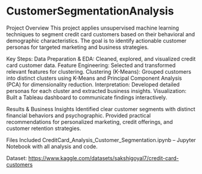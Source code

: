 # CustomerSegmentationAnalysis
Project Overview
This project applies unsupervised machine learning techniques to segment credit card customers based on their behavioral and demographic characteristics. The goal is to identify actionable customer personas for targeted marketing and business strategies.

Key Steps:
Data Preparation & EDA: Cleaned, explored, and visualized credit card customer data.
Feature Engineering: Selected and transformed relevant features for clustering.
Clustering (K-Means): Grouped customers into distinct clusters using K-Means and Principal Component Analysis (PCA) for dimensionality reduction.
Interpretation: Developed detailed personas for each cluster and extracted business insights.
Visualization: Built a Tableau dashboard to communicate findings interactively.

Results & Business Insights
Identified clear customer segments with distinct financial behaviors and psychographic.
Provided practical recommendations for personalized marketing, credit offerings, and customer retention strategies.

Files Included
CreditCard_Analysis_Customer_Segmentation.ipynb – Jupyter Notebook with all analysis and code.

Dataset: https://www.kaggle.com/datasets/sakshigoyal7/credit-card-customers
